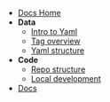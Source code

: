 - [Docs Home](README.md)
- **Data**
  - [Intro to Yaml](data/intro-to-yaml.md)
  - [Tag overview](data/tag-overview.md)
  - [Yaml structure](data/yaml-structure.md)
- **Code**
  - [Repo structure](code/repo-structure.md)
  - [Local development](code/local-development.md)
- [Docs](docs.md)